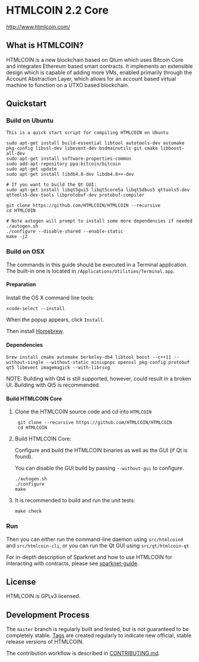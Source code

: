 HTMLCOIN 2.2 Core
=========

http://www.htmlcoin.com/

What is HTMLCOIN?
-------------

HTMLCOIN is a new blockchain based on Qtum which uses Bitcoin Core and integrates Ethereum based smart contracts. It implements an extensible design which is capable of adding more VMs, enabled primarily through the Account Abstraction Layer, which allows for an account based virtual machine to function on a UTXO based blockchain. 


Quickstart
----------
### Build on Ubuntu

    This is a quick start script for compiling HTMLCOIN on Ubuntu

    sudo apt-get install build-essential libtool autotools-dev automake pkg-config libssl-dev libevent-dev bsdmainutils git cmake libboost-all-dev
    sudo apt-get install software-properties-common
    sudo add-apt-repository ppa:bitcoin/bitcoin
    sudo apt-get update
    sudo apt-get install libdb4.8-dev libdb4.8++-dev

    # If you want to build the Qt GUI:
    sudo apt-get install libqt5gui5 libqt5core5a libqt5dbus5 qttools5-dev qttools5-dev-tools libprotobuf-dev protobuf-compiler

    git clone https://github.com/HTMLCOIN/HTMLCOIN --recursive
    cd HTMLCOIN

    # Note autogen will prompt to install some more dependencies if needed
    ./autogen.sh
    ./configure --disable-shared --enable-static 
    make -j2

### Build on OSX

The commands in this guide should be executed in a Terminal application.
The built-in one is located in `/Applications/Utilities/Terminal.app`.

#### Preparation

Install the OS X command line tools:

`xcode-select --install`

When the popup appears, click `Install`.

Then install [Homebrew](https://brew.sh).

#### Dependencies

    brew install cmake automake berkeley-db4 libtool boost --c++11 --without-single --without-static miniupnpc openssl pkg-config protobuf qt5 libevent imagemagick --with-librsvg

NOTE: Building with Qt4 is still supported, however, could result in a broken UI. Building with Qt5 is recommended.

#### Build HTMLCOIN Core

1. Clone the HTMLCOIN source code and cd into `HTMLCOIN`

        git clone --recursive https://github.com/HTMLCOIN/HTMLCOIN
        cd HTMLCOIN

2.  Build HTMLCOIN Core:

    Configure and build the HTMLCOIN binaries as well as the GUI (if Qt is found).

    You can disable the GUI build by passing `--without-gui` to configure.

        ./autogen.sh
        ./configure
        make

3.  It is recommended to build and run the unit tests:

        make check

### Run

Then you can either run the command-line daemon using `src/htmlcoind` and `src/htmlcoin-cli`, or you can run the Qt GUI using `src/qt/htmlcoin-qt`

For in-depth description of Sparknet and how to use HTMLCOIN for interacting with contracts, please see [sparknet-guide](doc/sparknet-guide.md).

License
-------

HTMLCOIN is GPLv3 licensed.

Development Process
-------------------

The `master` branch is regularly built and tested, but is not guaranteed to be
completely stable. [Tags](https://github.com/HTMLCOIN/HTMLCOIN/tags) are created
regularly to indicate new official, stable release versions of HTMLCOIN.

The contribution workflow is described in [CONTRIBUTING.md](CONTRIBUTING.md).
